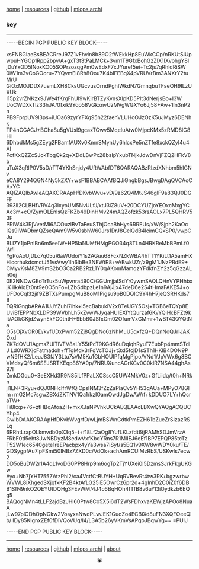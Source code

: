 [home](https://disesdi.github.io/) \| [resources](https://disesdi.github.io/resources.html) \| <a href="https://github.com/disesdi/" target="_blank" rel="noopener noreferrer">github</a> \| <a href="https://mlops.archi/" target="_blank" rel="noopener noreferrer">mlops.archi</a> 

### key

-------

-----BEGIN PGP PUBLIC KEY BLOCK-----

xsFNBGIaeBsBEACRreJ97Z1vFhvin8b89O2fWEkkHp8EuWkCCp/nRKUtSiUp
wpuHYGOp1Rpp2bpv/A+gxT3t3tPaLMCk+3vm1T9GfxBohGzZIX1IXvohgY8I
jDuYxQD5lNoxKO05SOPrzozqgPm0wEdxF7xJYuref5ei+Tc2js7qRhldRiSW
0iW1m3vCoGOoru+7YQvmEI8Rh8Oou7K4bIFEBqX4pVRUVrBm3ANXrY2tuMrU
GiOxMOJDDX7usmLXH8CksUGcvusOrndPghIWkdN7GmnqbuTFseOH9ILzUXUk
I15p2vrZNKzx9JWe4fKrgFhUI9wKirBTZyKvnsXlpKD5Plt3dNerjsBo+I3W
UoCWDXkTlz33hJA/0fxik9Yqo58VGkxnvUzMVgWGXYo6Jj58+Aw+1ln3nP2n
PB9FprpUV9l3ps+iUOa69zyrYFXg95h22faehVLUHoOJzOzK5uJMyz6DENhk
TP4nCGACJ+BChaSu5gVUsI9gcaxTGwv5MqeIuAtw0MjpcKMx5zRMD8lG8HiI
6DhbdkMs5gZEyg2FBamfAUXv0KmnSMynUy6hlcxPe5nZTfe8xckQZyI4u4AI
PcfKxQZZcSJokTbgQk2q+XDdLBwPx28bsIpYxubTNjkJdwDnVjFZQ2HFkV8b
uTuX3qRlP0V5sD/rTT4YKhSnjdy4URWAbfDT6QARAQABzRlzdXNhbm5hIGNv
eCA8Y294QGN4Ny5kZXY+wsF1BBABCAAfBQJiGngbBgsJBwgDAgQVCAoCAxYC
AQIZAQIbAwIeAQAKCRAApHfDKvbWvu+vD/9z62Q4MtJS46glF9a83QJ0DGFF
393ll2CLBHfVRV4q3IxyoUM5NvULfJ/xtJ3iZ8uV+20DCYUZjoYEOxcMxgYC
Ac3m+cO/ZymOLEnlsQzFKZb49DinHMv24mAQZofzk53rsAOLx7PL5QHRV53F
PRlW4k3RjVvetMi6ACOuzlBvTaFeuSThjOcaBhHys6RREUs/xW/Sjph2KaOc
IQs9IWADbmQZseQAm9W5v0sbhW60Jrs1DrJ8GelQdB4lcimCQxSP0/vwpCJu
BLI7Y1joPnIBn6m5eeIW+HP5IaNUMfHMgPGO34q8TLn4HRKReMbBPmLf0Wfi
YgPoAoUjDLc7q05uRlaWUdoiY1s2AGuu68FcxNZkWBA4hTT1YKiLt1A5amHX
HlccrhukdcmctJ51vsVwy1Ih6lbBe3NEWtR8+vABwkUZr/z9gM1JNzPRdE9+
CMyvKsM8ZV9mS2bO3Ca2RB2RzL1Y0qAKomMamqzYFdkfnZY2z5qGzzALn0ej
0E2NNOwGEoTrTux5uWpvnra490C/GGUmjjaISdYr0ywmSAQLQHnVYPHhbxjK
ilkAiqEt0nt9e0O5nFo+LZbSdbpzLe1n9AjJjx47deD6e2S4tHmaFAKE5J+o
UFDoCql32jif9ZBTXsPumpgMuB8oM1Pigsu9pB0DQIC9Y4hH7jeQSRHKds7B
TQRiGngbARAA1UJYZuhi7ihk+i5ecBabukiV2x8TeUGY5Osj+TGB6eTQYp8E
UviBfEPPNbXLDP39WVbhLh5kZvwWJyqaHUIEXIYtQurzaf6KvYQiHcBFZt9k
lt/AOkGKjdZwynEkFC0thtH+9bbB0JSfxCm02OfumVxGMmr+1wBT43QYQtNa
O5sOjXvOR0D/kvfUDxPwm52Zj8QgDNo6zNhMuU5qxfzQ+DQnNoQJrIJAKOxd
ZK7dOVU1AgmsZUlTlVFV8aLY55tPcT9KGdR6uDqlqhRyuT7EubPp4mmSTdlJ
Ld0WRXjcFatmadoh+ffTgMdx3rFgVcTOJj+t3xI5fcjD1sSTh1HKlB4DON9P
wN9fHK2/LeuJ83fJY3Ltu7sVM5Ku1GbHOUIPfqMgPjpo/VNd1/JpVWx6g8BC
VMdsyQf6m6SEJSRTKEqp86YA0p/7NRUXuncAGrKCv0C0klR7NSA44ghAs97I
ZmkDGqu0+3eEXHd3R9N85iLfPPaLXC8scC5UW4MkV0z+GfLiidq/t0h+NRkn
jI1LN+3Ryu+dQJ0NHcIfrWfQiCpsINM3fZzZaPlaCv5YH53qAUa+MPyO78Gl
m+mG2Mc7sgwZBXdZKTNV1Qa1/kzIOamOwdJgDwAW/f+kDDUO7LY+hQcraTW+
Ti8kxp+76+ztHBqAfoaZH+mxXJaNPVhkUCkAEQEAAcLBXwQYAQgACQUCYhp4
GwIbDAAKCRAApHfDKvbWvgrfD/wLjmBSWnCdtkPmEZH61bZueZrSIzazRSLq
6RRhtLrapOLkmvdb0pX3q5+t+f18Lf2aOg8YufLKLzfdt6tjRAMhSDJmVrzA
FRbF0tI5eht8JwNBDyzM8edwVxfKbdYRns7R1MlIEJ6eEf1BP7EPQP85tcTz
T52W1ec6540gete1reEPacbpx4yYa3wsa7ISyt/s5EQ1v9XW8wWDY0ku/TE/
GDSygpfAu7lpFSmi50INBz7ZXD0c/VdOk+achAmRCUIMzRbS/USKwIs7ecw2
DD5oBuDW2r1A4qL1voDG0PP8Hrp9m6ogTp2TjYUXei0I5DzmsSJrkFkgUKGw
Ayo+Nb7jYHT755ZAtzPhi2/ca4VctfCtBUYH+UqRVBevRt4tw3RK+bgzwrbw
WVWL8iXhgedSXjqfxKF2B4ktAfLG25iE5OwrCz6pr2d+4gInhD2C0iZ0f6DB
B1SfN9nkO2QEYUtDQHg3FEvWM/4J4c6BqHOh4fTfB8v6uYI3iOydkzb6EQg5
BAQogNMn4tLLF2ajdBzJHl60Ptw8Co5X5i6dT2WsFDhxvaKEWjzAPOo8NuaA
jLw97plODhOpNGkw2VosyxaNwdPLwJEK1GuoZo4ECBiXd8uFN3XQFOeeQIb/
lDy85KIgnxZEf0fDIVQoVUq/l4/L3A5b26yVKmVsAPqoJBqwYg==
=PUIJ

-----END PGP PUBLIC KEY BLOCK-----

-------

[home](https://disesdi.github.io/) \| [resources](https://disesdi.github.io/resources.html) \| <a href="https://github.com/disesdi/" target="_blank" rel="noopener noreferrer">github</a> \| <a href="https://mlops.archi/" target="_blank" rel="noopener noreferrer">mlops.archi</a> \| [about](https://disesdi.github.io/about.html) 

<div align="center">🕷</div>
